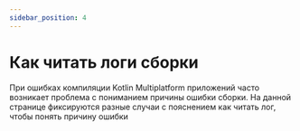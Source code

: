 ```yaml
---
sidebar_position: 4
---
```


# Как читать логи сборки

При ошибках компиляции Kotlin Multiplatform приложений часто возникает проблема с пониманием причины ошибки сборки. 
На данной странице фиксируются разные случаи с пояснением как читать лог, чтобы понять причину ошибки


